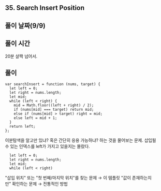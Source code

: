 ## 35. Search Insert Position

## 풀이 날짜(9/9)

## 풀이 시간

20분 살짝 넘어서.

## 풀이

```tsx
var searchInsert = function (nums, target) {
  let left = 0;
  let right = nums.length;
  let mid;
  while (left < right) {
    mid = Math.floor((left + right) / 2);
    if (nums[mid] === target) return mid;
    else if (nums[mid] > target) right = mid;
    else left = mid + 1;
  }
  return left;
};
```

이분탐색을 알고만 있냐? 혹은 간단히 응용 가능하냐? 하는 것을 물어보는 문제.
삽입될수 있는 인덱스를 left가 가지고 있을지는 몰랐다.

```tsx
  let left = 0;
  let right = nums.length;
  let mid;
  while (left < right)
```

"삽입 위치" 또는 "첫 번째/마지막 위치"를 찾는 문제 → 이 템플릿
"값이 존재하는지만" 확인하는 문제 → 전통적인 방법
